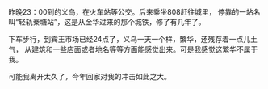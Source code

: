 昨晚23：00到的义乌，在火车站等公交。后来乘坐808赶往城里，
停靠的一站名叫“轻轨秦塘站”，这是从金华过来的那个城铁，修了有几年了。

下车步行，到宾王市场已经24点了，义乌一天一个样，繁华，还残存着一点儿土气，
从建筑和一些店面或者地名等等方面能感觉出来。可是我感觉这繁华不属于我。

可能我离开太久了，今年回家对我的冲击如此之大。
